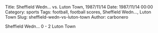 Title: Sheffield Wedn… vs. Luton Town, 1987/11/14
Date: 1987/11/14 00:00
Category: sports
Tags: football, football scores, Sheffield Wedn…, Luton Town
Slug: sheffield-wedn-vs-luton-town
Author: carbonero


Sheffield Wedn… 0 - 2 Luton Town
